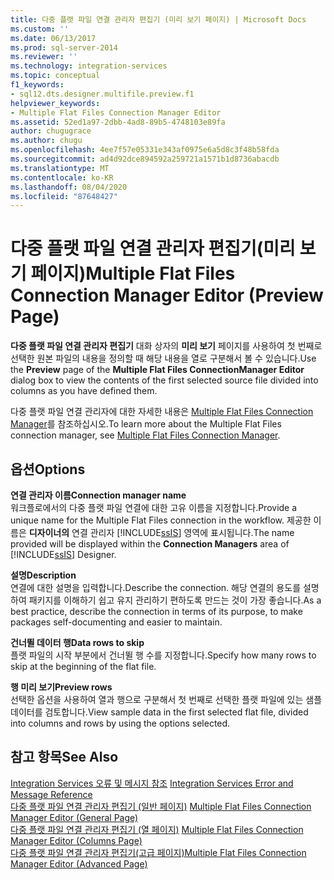 ```yaml
---
title: 다중 플랫 파일 연결 관리자 편집기 (미리 보기 페이지) | Microsoft Docs
ms.custom: ''
ms.date: 06/13/2017
ms.prod: sql-server-2014
ms.reviewer: ''
ms.technology: integration-services
ms.topic: conceptual
f1_keywords:
- sql12.dts.designer.multifile.preview.f1
helpviewer_keywords:
- Multiple Flat Files Connection Manager Editor
ms.assetid: 52ed1a97-2dbb-4ad8-89b5-4748103e89fa
author: chugugrace
ms.author: chugu
ms.openlocfilehash: 4ee7f57e05331e343af0975e6a5d8c3f48b58fda
ms.sourcegitcommit: ad4d92dce894592a259721a1571b1d8736abacdb
ms.translationtype: MT
ms.contentlocale: ko-KR
ms.lasthandoff: 08/04/2020
ms.locfileid: "87648427"
---
```

# <a name="multiple-flat-files-connection-manager-editor-preview-page"></a><span data-ttu-id="3e809-102">다중 플랫 파일 연결 관리자 편집기(미리 보기 페이지)</span><span class="sxs-lookup"><span data-stu-id="3e809-102">Multiple Flat Files Connection Manager Editor (Preview Page)</span></span>
  <span data-ttu-id="3e809-103">**다중 플랫 파일 연결 관리자 편집기** 대화 상자의 **미리 보기** 페이지를 사용하여 첫 번째로 선택한 원본 파일의 내용을 정의할 때 해당 내용을 열로 구분해서 볼 수 있습니다.</span><span class="sxs-lookup"><span data-stu-id="3e809-103">Use the **Preview** page of the **Multiple Flat Files ConnectionManager Editor** dialog box to view the contents of the first selected source file divided into columns as you have defined them.</span></span>  
  
 <span data-ttu-id="3e809-104">다중 플랫 파일 연결 관리자에 대한 자세한 내용은 [Multiple Flat Files Connection Manager](connection-manager/multiple-flat-files-connection-manager.md)를 참조하십시오.</span><span class="sxs-lookup"><span data-stu-id="3e809-104">To learn more about the Multiple Flat Files connection manager, see [Multiple Flat Files Connection Manager](connection-manager/multiple-flat-files-connection-manager.md).</span></span>  
  
## <a name="options"></a><span data-ttu-id="3e809-105">옵션</span><span class="sxs-lookup"><span data-stu-id="3e809-105">Options</span></span>  
 <span data-ttu-id="3e809-106">**연결 관리자 이름**</span><span class="sxs-lookup"><span data-stu-id="3e809-106">**Connection manager name**</span></span>  
 <span data-ttu-id="3e809-107">워크플로에서의 다중 플랫 파일 연결에 대한 고유 이름을 지정합니다.</span><span class="sxs-lookup"><span data-stu-id="3e809-107">Provide a unique name for the Multiple Flat Files connection in the workflow.</span></span> <span data-ttu-id="3e809-108">제공한 이름은 **디자이너의** 연결 관리자 [!INCLUDE[ssIS](../includes/ssis-md.md)] 영역에 표시됩니다.</span><span class="sxs-lookup"><span data-stu-id="3e809-108">The name provided will be displayed within the **Connection Managers** area of [!INCLUDE[ssIS](../includes/ssis-md.md)] Designer.</span></span>  
  
 <span data-ttu-id="3e809-109">**설명**</span><span class="sxs-lookup"><span data-stu-id="3e809-109">**Description**</span></span>  
 <span data-ttu-id="3e809-110">연결에 대한 설명을 입력합니다.</span><span class="sxs-lookup"><span data-stu-id="3e809-110">Describe the connection.</span></span> <span data-ttu-id="3e809-111">해당 연결의 용도를 설명하여 패키지를 이해하기 쉽고 유지 관리하기 편하도록 만드는 것이 가장 좋습니다.</span><span class="sxs-lookup"><span data-stu-id="3e809-111">As a best practice, describe the connection in terms of its purpose, to make packages self-documenting and easier to maintain.</span></span>  
  
 <span data-ttu-id="3e809-112">**건너뛸 데이터 행**</span><span class="sxs-lookup"><span data-stu-id="3e809-112">**Data rows to skip**</span></span>  
 <span data-ttu-id="3e809-113">플랫 파일의 시작 부분에서 건너뛸 행 수를 지정합니다.</span><span class="sxs-lookup"><span data-stu-id="3e809-113">Specify how many rows to skip at the beginning of the flat file.</span></span>  
  
 <span data-ttu-id="3e809-114">**행 미리 보기**</span><span class="sxs-lookup"><span data-stu-id="3e809-114">**Preview rows**</span></span>  
 <span data-ttu-id="3e809-115">선택한 옵션을 사용하여 열과 행으로 구분해서 첫 번째로 선택한 플랫 파일에 있는 샘플 데이터를 검토합니다.</span><span class="sxs-lookup"><span data-stu-id="3e809-115">View sample data in the first selected flat file, divided into columns and rows by using the options selected.</span></span>  
  
## <a name="see-also"></a><span data-ttu-id="3e809-116">참고 항목</span><span class="sxs-lookup"><span data-stu-id="3e809-116">See Also</span></span>  
 <span data-ttu-id="3e809-117">[Integration Services 오류 및 메시지 참조](../../2014/integration-services/integration-services-error-and-message-reference.md) </span><span class="sxs-lookup"><span data-stu-id="3e809-117">[Integration Services Error and Message Reference](../../2014/integration-services/integration-services-error-and-message-reference.md) </span></span>  
 <span data-ttu-id="3e809-118">[다중 플랫 파일 연결 관리자 편집기 &#40;일반 페이지&#41;](general-page-of-integration-services-designers-options.md) </span><span class="sxs-lookup"><span data-stu-id="3e809-118">[Multiple Flat Files Connection Manager Editor &#40;General Page&#41;](general-page-of-integration-services-designers-options.md) </span></span>  
 <span data-ttu-id="3e809-119">[다중 플랫 파일 연결 관리자 편집기 &#40;열 페이지&#41;](../../2014/integration-services/multiple-flat-files-connection-manager-editor-columns-page.md) </span><span class="sxs-lookup"><span data-stu-id="3e809-119">[Multiple Flat Files Connection Manager Editor &#40;Columns Page&#41;](../../2014/integration-services/multiple-flat-files-connection-manager-editor-columns-page.md) </span></span>  
 [<span data-ttu-id="3e809-120">다중 플랫 파일 연결 관리자 편집기&#40;고급 페이지&#41;</span><span class="sxs-lookup"><span data-stu-id="3e809-120">Multiple Flat Files Connection Manager Editor &#40;Advanced Page&#41;</span></span>](../../2014/integration-services/multiple-flat-files-connection-manager-editor-advanced-page.md)  
  
  
